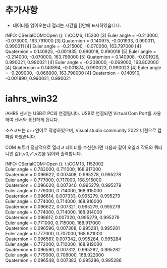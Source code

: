 # 추가사항
 - 데이터를 읽어오는데 걸리는 시간을 []안에 표시하였습니다.

INFO: CSerialCOM::Open (): \\.\COM6, 115200
[3] Euler angle = -0.213000, -0.073000, 163.791000
[3] Quaternion = 0.140975, -0.001933, 0.990011, 0.990011
[4] Euler angle = -0.215000, -0.070000, 163.797000
[4] Quaternion = 0.140925, -0.001935, 0.990018, 0.990018
[5] Euler angle = -0.214000, -0.070000, 163.799000
[5] Quaternion = 0.140908, -0.001926, 0.990021, 0.990021
[4] Euler angle = -0.208000, -0.069000, 163.802000
[4] Quaternion = 0.140894, -0.001874, 0.990023, 0.990023
[4] Euler angle = -0.209000, -0.066000, 163.798000
[4] Quaternion = 0.140910, -0.001890, 0.990021, 0.990021
 
# iahrs_win32

iAHRS 센서는 USB로 PC와 연결됩니다.
USB로 연결되면 Virtual Com Port를 사용하여 센서와 통신하게 됩니다.

소스코드는 c++언어로 작성하였으며,
Visual studio community 2022 버젼으로 컴파일 하였습니다.

COM 포트가 정상적으로 열리고 데이터를 수신한다면 다음과 같이 오일러 각도와 쿼터니언 값(r,v0,v1,v2)을 읽어와 출력합니다.

INFO: CSerialCOM::Open (): \\.\COM13, 1152002<br>
Euler angle = 0.783000, 0.711000, 168.917000<br>
Quaternion = 0.096622, 0.007408, 0.995278, 0.995278<br>
Euler angle = 0.777000, 0.717000, 168.915000<br>
Quaternion = 0.096620, 0.007340, 0.995279, 0.995279<br>
Euler angle = 0.779000, 0.714000, 168.915000<br>
Quaternion = 0.096614, 0.007333, 0.995279, 0.995279<br>
Euler angle = 0.774000, 0.714000, 168.916000<br>
Quaternion = 0.096622, 0.007321, 0.995279, 0.995279<br>
Euler angle = 0.774000, 0.714000, 168.914000<br>
Quaternion = 0.096617, 0.007320, 0.995279, 0.995279<br>
Euler angle = 0.771000, 0.715000, 168.917000<br>
Quaternion = 0.096596, 0.007308, 0.995281, 0.995281<br>
Euler angle = 0.777000, 0.707000, 168.921000<br>
Quaternion = 0.096567, 0.007342, 0.995284, 0.995284<br>
Euler angle = 0.772000, 0.710000, 168.919000<br>
Quaternion = 0.096590, 0.007312, 0.995282, 0.995282<br>
Euler angle = 0.779000, 0.708000, 168.922000<br>
Quaternion = 0.096548, 0.007383, 0.995286, 0.995286<br>

